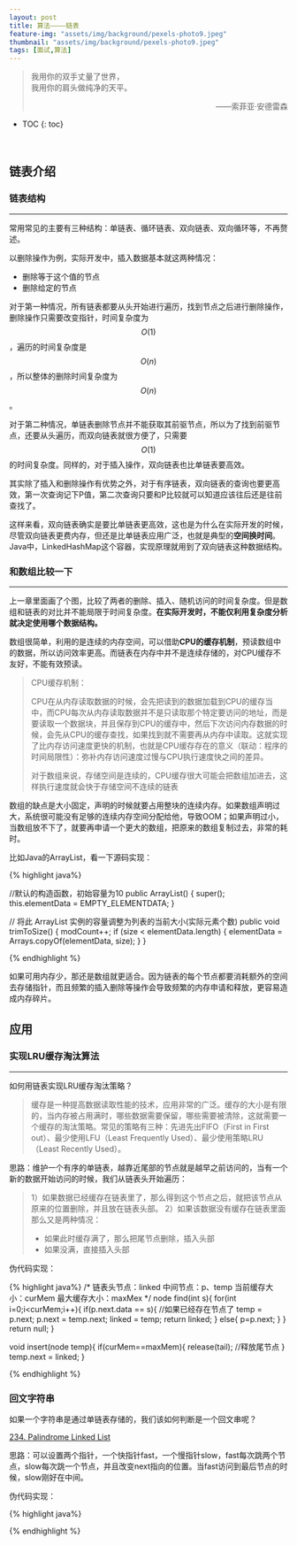 ```yaml
---
layout: post
title: 算法————链表
feature-img: "assets/img/background/pexels-photo9.jpeg"
thumbnail: "assets/img/background/pexels-photo9.jpeg"
tags: [面试,算法]
---
```


> 我用你的双手丈量了世界， <br>
> 我用你的肩头做纯净的天平。                   
> <p align="right">——索菲亚·安德雷森</p>

* TOC
{: toc}

<br>

## 链表介绍

### 链表结构
----

常用常见的主要有三种结构：单链表、循环链表、双向链表、双向循环等，不再赘述。

以删除操作为例，实际开发中，插入数据基本就这两种情况：

* 删除等于这个值的节点
* 删除给定的节点

对于第一种情况，所有链表都要从头开始进行遍历，找到节点之后进行删除操作，删除操作只需要改变指针，时间复杂度为$$O(1)$$，遍历的时间复杂度是$$O(n)$$，所以整体的删除时间复杂度为$$O(n)$$。

对于第二种情况，单链表删除节点并不能获取其前驱节点，所以为了找到前驱节点，还要从头遍历，而双向链表就很方便了，只需要$$O(1)$$的时间复杂度。同样的，对于插入操作，双向链表也比单链表要高效。

其实除了插入和删除操作有优势之外，对于有序链表，双向链表的查询也要更高效，第一次查询记下P值，第二次查询只要和P比较就可以知道应该往后还是往前查找了。

这样来看，双向链表确实是要比单链表更高效，这也是为什么在实际开发的时候，尽管双向链表更费内存，但还是比单链表应用广泛，也就是典型的**空间换时间**。Java中，LinkedHashMap这个容器，实现原理就用到了双向链表这种数据结构。

### 和数组比较一下
----

上一章里面画了个图，比较了两者的删除、插入、随机访问的时间复杂度。但是数组和链表的对比并不能局限于时间复杂度。**在实际开发时，不能仅利用复杂度分析就决定使用哪个数据结构。**

数组很简单，利用的是连续的内存空间，可以借助**CPU的缓存机制**，预读数组中的数据，所以访问效率更高。而链表在内存中并不是连续存储的，对CPU缓存不友好，不能有效预读。

> CPU缓存机制：
> 
> CPU在从内存读取数据的时候，会先把读到的数据加载到CPU的缓存当中，而CPU每次从内存读取数据并不是只读取那个特定要访问的地址，而是要读取一个数据块，并且保存到CPU的缓存中，然后下次访问内存数据的时候，会先从CPU的缓存查找，如果找到就不需要再从内存中读取。这就实现了比内存访问速度更快的机制，也就是CPU缓存存在的意义（联动：程序的时间局限性）：弥补内存访问速度过慢与CPU执行速度快之间的差异。
> 
> 对于数组来说，存储空间是连续的，CPU缓存很大可能会把数组加进去，这样执行速度就会快于存储空间不连续的链表

数组的缺点是大小固定，声明的时候就要占用整块的连续内存。如果数组声明过大，系统很可能没有足够的连续内存空间分配给他，导致OOM；如果声明过小，当数组放不下了，就要再申请一个更大的数组，把原来的数组复制过去，非常的耗时。

比如Java的ArrayList，看一下源码实现：

{% highlight java%}

//默认的构造函数，初始容量为10
public ArrayList() {
    super();
    this.elementData = EMPTY_ELEMENTDATA;
}

// 将此 ArrayList 实例的容量调整为列表的当前大小(实际元素个数)
public void trimToSize() {
    modCount++;
    if (size < elementData.length) {
        elementData = Arrays.copyOf(elementData, size);
    }
}

{% endhighlight %}

如果可用内存少，那还是数组就更适合。因为链表的每个节点都要消耗额外的空间去存储指针，而且频繁的插入删除等操作会导致频繁的内存申请和释放，更容易造成内存碎片。


## 应用

### 实现LRU缓存淘汰算法
----

如何用链表实现LRU缓存淘汰策略？

> 缓存是一种提高数据读取性能的技术，应用非常的广泛。缓存的大小是有限的，当内存被占用满时，哪些数据需要保留，哪些需要被清除，这就需要一个缓存的淘汰策略。常见的策略有三种：先进先出FIFO（First in First out）、最少使用LFU（Least Frequently Used）、最少使用策略LRU（Least Recently Used）。

思路：维护一个有序的单链表，越靠近尾部的节点就是越早之前访问的，当有一个新的数据开始访问的时候，我们从链表头开始遍历：

> 1）如果数据已经缓存在链表里了，那么得到这个节点之后，就把该节点从原来的位置删除，并且放在链表头部。
> 2）如果该数据没有缓存在链表里面那么又是两种情况：
>   * 如果此时缓存满了，那么把尾节点删除，插入头部
>   * 如果没满，直接插入头部

伪代码实现：

{% highlight java%}
/*
链表头节点：linked
中间节点：p、temp
当前缓存大小：curMem
最大缓存大小：maxMex
*/
node find(int s){
    for(int i=0;i<curMem;i++){ 
        if(p.next.data == s){ //如果已经存在节点了
            temp = p.next;
            p.next = temp.next;
            linked = temp;
            return linked;
        }
        else{
            p=p.next;
        }
    }
    return null;
}

void insert(node temp){
    if(curMem==maxMem){
        release(tail); //释放尾节点
    }
    temp.next = linked;
}

{% endhighlight %}


### 回文字符串

如果一个字符串是通过单链表存储的，我们该如何判断是一个回文串呢？

[234. Palindrome Linked List](https://leetcode.com/problems/palindrome-linked-list/description/)

思路：可以设置两个指针，一个快指针fast，一个慢指针slow，fast每次跳两个节点，slow每次跳一个节点，并且改变next指向的位置。当fast访问到最后节点的时候，slow刚好在中间。

伪代码实现：

{% highlight java%}



{% endhighlight %}




